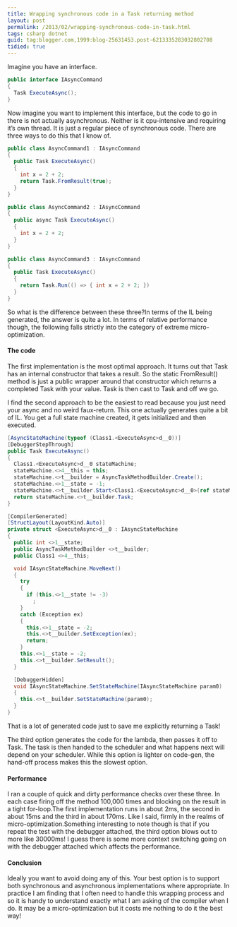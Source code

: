 ```yaml
---
title: Wrapping synchronous code in a Task returning method
layout: post
permalink: /2013/02/wrapping-synchronous-code-in-task.html
tags: csharp dotnet
guid: tag:blogger.com,1999:blog-25631453.post-6213335283032802708
tidied: true
---
```


Imagine you have an interface.

```csharp
public interface IAsyncCommand
{
  Task ExecuteAsync();
}
```

<!-- more -->

Now imagine you want to implement this interface, but the code to go in there is not actually asynchronous. Neither is it cpu-intensive and requiring it’s own thread. It is just a regular piece of synchronous code.
There are three ways to do this that I know of.


```csharp
public class AsyncCommand1 : IAsyncCommand
{
  public Task ExecuteAsync()
  {
    int x = 2 + 2;
    return Task.FromResult(true);
  }
}

public class AsyncCommand2 : IAsyncCommand
{
  public async Task ExecuteAsync()
  {
    int x = 2 + 2;
  }
}

public class AsyncCommand3 : IAsyncCommand
{
  public Task ExecuteAsync()
  {
    return Task.Run(() => { int x = 2 + 2; })
  }
}
```

So what is the difference between these three?In terms of the IL being generated, the answer is quite a lot. In terms of relative performance though, the following falls strictly into the category of extreme micro-optimization.

#### The code

The first implementation is the most optimal approach. It turns out that Task has an internal constructor that takes a result. So the static FromResult() method is just a public wrapper around that constructor which returns a completed Task with your value. Task<T> is then cast to Task and off we go.

I find the second approach to be the easiest to read because you just need your async and no weird faux-return. This one actually generates quite a bit of IL. You get a full state machine created, it gets initialized and then executed.


```csharp
[AsyncStateMachine(typeof (Class1.<ExecuteAsync>d__0))]
[DebuggerStepThrough]
public Task ExecuteAsync()
{
  Class1.<ExecuteAsync>d__0 stateMachine;
  stateMachine.<>4__this = this;
  stateMachine.<>t__builder = AsyncTaskMethodBuilder.Create();
  stateMachine.<>1__state = -1;
  stateMachine.<>t__builder.Start<Class1.<ExecuteAsync>d__0>(ref stateMachine);
  return stateMachine.<>t__builder.Task;
}

[CompilerGenerated]
[StructLayout(LayoutKind.Auto)]
private struct <ExecuteAsync>d__0 : IAsyncStateMachine
{
  public int <>1__state;
  public AsyncTaskMethodBuilder <>t__builder;
  public Class1 <>4__this;

  void IAsyncStateMachine.MoveNext()
  {
    try
    {
      if (this.<>1__state != -3)
        ;
    }
    catch (Exception ex)
    {
      this.<>1__state = -2;
      this.<>t__builder.SetException(ex);
      return;
    }
    this.<>1__state = -2;
    this.<>t__builder.SetResult();
  }

  [DebuggerHidden]
  void IAsyncStateMachine.SetStateMachine(IAsyncStateMachine param0)
  {
    this.<>t__builder.SetStateMachine(param0);
  }
}

```

That is a lot of generated code just to save me explicitly returning a Task!

The third option generates the code for the lambda, then passes it off to Task. The task is then handed to the scheduler and what happens next will depend on your scheduler. While this option is lighter on code-gen, the hand-off process makes this the slowest option.

#### Performance

I ran a couple of quick and dirty performance checks over these three. In each case firing off the method 100,000 times and blocking on the result in a tight for-loop.The first implementation runs in about 2ms, the second in about 15ms and the third in about 170ms. Like I said, firmly in the realms of micro-optimization.Something interesting to note though is that if you repeat the test with the debugger attached, the third option blows out to more like 30000ms! I guess there is some more context switching going on with the debugger attached which affects the performance.

#### Conclusion

Ideally you want to avoid doing any of this. Your best option is to support both synchronous and asynchronous implementations where appropriate. In practice I am finding that I often need to handle this wrapping process and so it is handy to understand exactly what I am asking of the compiler when I do. It may be a micro-optimization but it costs me nothing to do it the best way!
